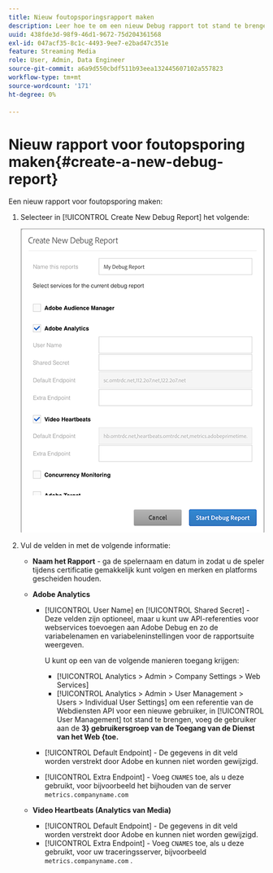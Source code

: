 ```yaml
---
title: Nieuw foutopsporingsrapport maken
description: Leer hoe te om een nieuw Debug rapport tot stand te brengen.
uuid: 438fde3d-98f9-46d1-9672-75d204361568
exl-id: 047acf35-8c1c-4493-9ee7-e2bad47c351e
feature: Streaming Media
role: User, Admin, Data Engineer
source-git-commit: a6a9d550cbdf511b93eea132445607102a557823
workflow-type: tm+mt
source-wordcount: '171'
ht-degree: 0%

---
```


# Nieuw rapport voor foutopsporing maken{#create-a-new-debug-report}

Een nieuw rapport voor foutopsporing maken:

1. Selecteer in [!UICONTROL Create New Debug Report] het volgende:

   ![](assets/create-new-debug-report.png)

1. Vul de velden in met de volgende informatie:

   * **Naam het Rapport** - ga de spelernaam en datum in zodat u de speler tijdens certificatie gemakkelijk kunt volgen en merken en platforms gescheiden houden.
   * **Adobe Analytics**

      * [!UICONTROL User Name] en [!UICONTROL Shared Secret] - Deze velden zijn optioneel, maar u kunt uw API-referenties voor webservices toevoegen aan Adobe Debug en zo de variabelenamen en variabeleninstellingen voor de rapportsuite weergeven.

        U kunt op een van de volgende manieren toegang krijgen:

         * [!UICONTROL Analytics > Admin > Company Settings > Web Services]
         * [!UICONTROL Analytics > Admin > User Management > Users > Individual User Settings] om een referentie van de Webdiensten API voor een nieuwe gebruiker, in [!UICONTROL User Management] tot stand te brengen, voeg de gebruiker aan de **3&rbrace; gebruikersgroep van de Toegang van de Dienst van het Web &lbrace;toe.**

      * [!UICONTROL Default Endpoint] - De gegevens in dit veld worden verstrekt door Adobe en kunnen niet worden gewijzigd.
      * [!UICONTROL Extra Endpoint] - Voeg `CNAMES` toe, als u deze gebruikt, voor bijvoorbeeld het bijhouden van de server `metrics.companyname.com`

   * **Video Heartbeats (Analytics van Media)**

      * [!UICONTROL Default Endpoint] - De gegevens in dit veld worden verstrekt door Adobe en kunnen niet worden gewijzigd.
      * [!UICONTROL Extra Endpoint] - Voeg `CNAMES` toe, als u deze gebruikt, voor uw traceringsserver, bijvoorbeeld `metrics.companyname.com` .
